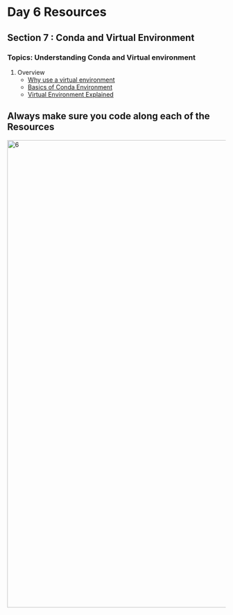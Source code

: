# Day 6 Resources 

## Section 7 : Conda and Virtual Environment

### Topics: Understanding Conda and Virtual environment
1. Overview
    * [Why use a virtual environment](https://www.youtube.com/watch?v=551TCxK5ZBQ&pp=ygUdQ29uZGEgYW5kIFZpcnR1YWwgRW52aXJvbm1lbnQ%3D)
    * [Basics of Conda Environment](https://youtu.be/1VVCd0eSkYc)
    * [Virtual Environment Explained](https://www.youtube.com/watch?v=Y21OR1OPC9A&pp=ygUTdmlydHVhbCBlbnZpcm9ubWVudA%3D%3D)
    


## Always make sure you code along each of the Resources 
<img width="1080" height="1080" alt="6" src="https://github.com/user-attachments/assets/1f095167-bc31-4b73-85f5-efa083aaf59e" />
